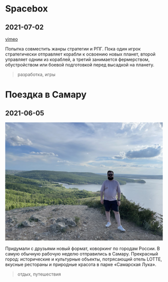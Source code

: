 # Spacebox

## 2021-07-02

[vimeo](https://player.vimeo.com/video/581046421?badge=0&amp;autopause=0&amp;player_id=0&amp;app_id=58479)

Попытка совместить жанры стратегии и РПГ. Пока один игрок стратегически отправляет корабли к освоению новых планет,
второй управляет одним из кораблей, а третий занимается фермерством, обустройством или боевой подготовкой перед высадкой
на планету.

> разработка, игры

# Поездка в Самару

## 2021-06-05

![picture](2021/samara.jpg)

Придумали с друзьями новый формат, коворкинг по городам России. В самую обычную рабочую неделю отправились в Самару.
Прекрасный город: исторические и культурные объекты, потрясающий отель LOTTE, вкусные рестораны и природные красота в
парке «Самарская Лука».

> отдых, путешествия